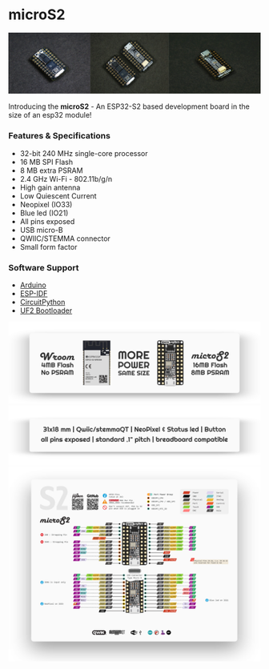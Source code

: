 # microS2

![microS2-img](docs/microS2-img.png)

Introducing the **microS2** - An ESP32-S2 based development board in the size of an esp32 module!

### Features & Specifications
 - 32-bit 240 MHz single-core processor
 - 16 MB SPI Flash
 - 8 MB extra PSRAM
 - 2.4 GHz Wi-Fi - 802.11b/g/n
 - High gain antenna
 - Low Quiescent Current
 - Neopixel (IO33)
 - Blue led (IO21)
 - All pins exposed
 - USB micro-B
 - QWIIC/STEMMA connector
 - Small form factor

### Software Support
- [Arduino](https://github.com/espressif/arduino-esp32/tree/esp32s2)
- [ESP-IDF](https://github.com/espressif/esp-idf)
- [CircuitPython](https://circuitpython.org/board/microdev_micro_s2/)
- [UF2 Bootloader](https://github.com/adafruit/tinyuf2/tree/master/ports/esp32s2#uf2-bootloader-application-for-esp32-s2)

![microS2-Wroom](docs/microS2-wroom.png)
![microS2-Features](docs/microS2-features.png)
![microS2-Pinout](docs/microS2-pin-fade.png)
